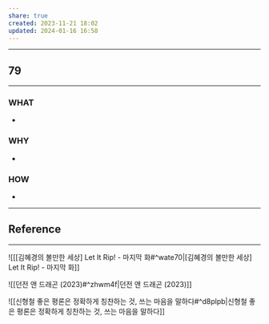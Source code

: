 ```yaml
---
share: true
created: 2023-11-21 18:02
updated: 2024-01-16 16:58
---
```


---
## 79
---
### WHAT
- 
### WHY
- 
### HOW
- 
---

## Reference
---
![[[김혜경의 볼만한 세상] Let It Rip! - 마지막 화#^wate70|[김혜경의 볼만한 세상] Let It Rip! - 마지막 화]]

![[던전 앤 드래곤 (2023)#^zhwm4f|던전 앤 드래곤 (2023)]]

![[신형철  좋은 평론은 정확하게 칭찬하는 것, 쓰는 마음을 말하다#^d8plpb|신형철  좋은 평론은 정확하게 칭찬하는 것, 쓰는 마음을 말하다]]
